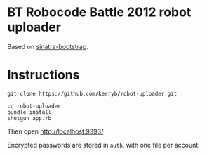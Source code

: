 BT Robocode Battle 2012 robot uploader
====

Based on [sinatra-bootstrap](https://github.com/pokle/sinatra-bootstrap).

Instructions
===

    git clone https://github.com/kerryb/robot-uploader.git

    cd robot-uploader
    bundle install
    shotgun app.rb

Then open [http://localhost:9393/](http://localhost:9393/)

Encrypted passwords are stored in `auth`, with one file per account.
